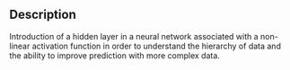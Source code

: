 ## Description

Introduction of a hidden layer in a neural network associated with a non-linear activation function in order to understand the hierarchy of data and the ability to improve prediction with more complex data.
